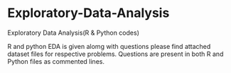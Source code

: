 # Exploratory-Data-Analysis
Exploratory Data Analysis(R &amp; Python codes)

R and python EDA is given alomg with questions
please find attached dataset files for respective problems.
Questions are present in both R and Python files as commented lines.
